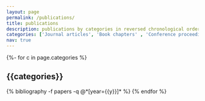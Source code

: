 ```yaml
---
layout: page
permalink: /publications/
title: publications
description: publications by categories in reversed chronological order. generated by jekyll-scholar.
categories: ['Journal articles', 'Book chapters' , 'Conference proceedings', 'Encyclopedia entries', 'Miscellaneous']
nav: true
---
```

<!-- _pages/publications.md -->
<div class="publications">

{%- for c in page.categories %}
  <h2 class="year">{{categories}}</h2>
  {% bibliography -f papers -q @*[year={{y}}]* %}
{% endfor %}

</div>
